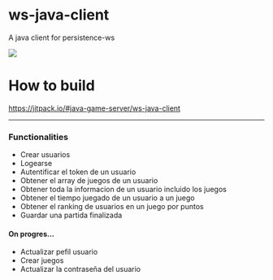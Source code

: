 # ws-java-client
A java client for persistence-ws

[![](https://jitpack.io/v/java-game-server/ws-java-client.svg)](https://jitpack.io/#java-game-server/ws-java-client)

# How to build
https://jitpack.io/#java-game-server/ws-java-client

***

### Functionalities
* Crear usuarios
* Logearse
* Autentificar el token de un usuario
* Obtener el array de juegos de un usuario
* Obtener toda la informacion de un usuario incluido los juegos
* Obtener el tiempo juegado de un usuario a un juego
* Obtener el ranking de usuarios en un juego por puntos
* Guardar una partida finalizada

#### On progres...
* Actualizar pefil usuario
* Crear juegos 
* Actualizar la contraseña del usuario
